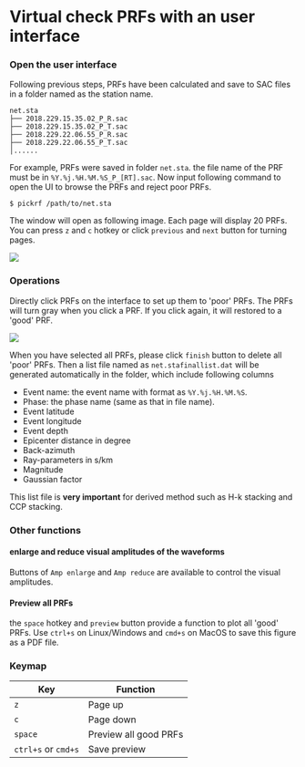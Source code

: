 
# Virtual check PRFs with an user interface

### Open the user interface
Following previous steps, PRFs have been calculated and save to SAC files in a folder named as the station name.

```
net.sta
├── 2018.229.15.35.02_P_R.sac
├── 2018.229.15.35.02_P_T.sac
├── 2018.229.22.06.55_P_R.sac
├── 2018.229.22.06.55_P_T.sac
│......
```

For example, PRFs were saved in folder `net.sta`. the file name of the PRF must be in `%Y.%j.%H.%M.%S_P_[RT].sac`. Now input following command to open the UI to browse the PRFs and reject poor PRFs.
```
$ pickrf /path/to/net.sta
```
The window will open as following image. Each page will display 20 PRFs. You can press `z` and `c` hotkey or click `previous` and `next` button for turning pages.

![](/_static/pickrf.png)


### Operations
Directly click PRFs on the interface to set up them to 'poor' PRFs. The PRFs will turn gray when you click a PRF. If you click again, it will restored to a 'good' PRF.

![](/_static/click.png)

When you have selected all PRFs, please click `finish` button to delete all 'poor' PRFs. Then a list file named as `net.stafinallist.dat` will be generated automatically in the folder, which include following columns

- Event name: the event name with format as `%Y.%j.%H.%M.%S`.
- Phase: the phase name (same as that in file name).
- Event latitude
- Event longitude
- Event depth
- Epicenter distance in degree
- Back-azimuth
- Ray-parameters in s/km
- Magnitude
- Gaussian factor

This list file is **very important** for derived method such as H-k stacking and CCP stacking.


### Other functions

#### enlarge and reduce visual amplitudes of the waveforms

Buttons of `Amp enlarge` and `Amp reduce` are available to control the visual amplitudes.

#### Preview all PRFs
the `space` hotkey and `preview` button provide a function to plot all 'good' PRFs. Use `ctrl+s` on Linux/Windows and `cmd+s` on MacOS to save this figure as a PDF file.


### Keymap

| Key | Function |
| ------ | ------ |
| `z` | Page up |
| `c` | Page down |
| `space` | Preview all good PRFs |
| `ctrl+s` or `cmd+s` | Save preview |